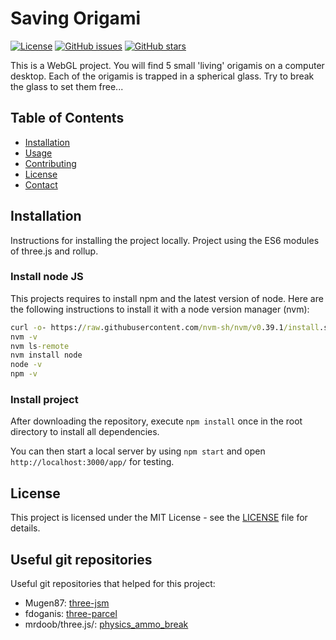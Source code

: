 # Saving Origami

[![License](https://img.shields.io/badge/License-MIT-blue.svg)](LICENSE)
[![GitHub issues](https://img.shields.io/github/issues/username/repo.svg)](https://github.com/username/repo/issues)
[![GitHub stars](https://img.shields.io/github/stars/username/repo.svg)](https://github.com/username/repo/stargazers)

This is a WebGL project. You will find 5 small 'living' origamis on a computer desktop. Each of the origamis is trapped in a spherical glass. Try to break the glass to set them free... 

## Table of Contents

- [Installation](#installation)
- [Usage](#usage)
- [Contributing](#contributing)
- [License](#license)
- [Contact](#contact)

## Installation

Instructions for installing the project locally. Project using the ES6 modules of three.js and rollup.

### Install node JS
This projects requires to install npm and the latest version of node. Here are the following instructions to install it with a node version manager (nvm):

``` cmd
curl -o- https://raw.githubusercontent.com/nvm-sh/nvm/v0.39.1/install.sh | bash 
nvm -v
nvm ls-remote
nvm install node
node -v
npm -v
```

### Install project

After downloading the repository, execute `npm install` once in the root directory to install all dependencies.

You can then start a local server by using `npm start` and open `http://localhost:3000/app/` for testing.


## License

This project is licensed under the MIT License - see the [LICENSE](LICENSE) file for details.

## Useful git repositories 

Useful git repositories that helped for this project:

- Mugen87: [three-jsm](https://github.com/Mugen87/three-jsm)
- fdoganis: [three-parcel](https://github.com/fdoganis/three_parcel)
- mrdoob/three.js/: [physics_ammo_break](https://github.com/mrdoob/three.js/blob/master/examples/physics_ammo_break.html)

